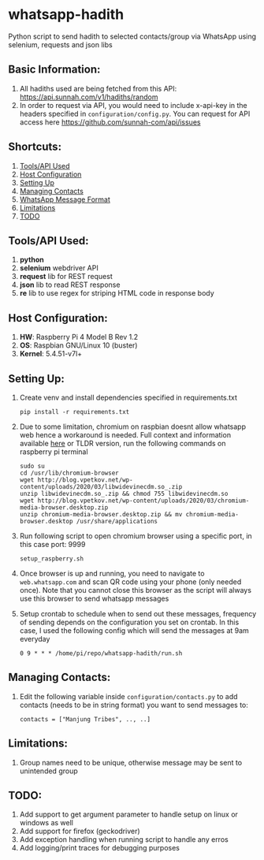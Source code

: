 # whatsapp-hadith
Python script to send hadith to selected contacts/group via WhatsApp using selenium, requests and json libs

## Basic Information:
1. All hadiths used are being fetched from this API: https://api.sunnah.com/v1/hadiths/random
2. In order to request via API, you would need to include x-api-key in the headers specified in `configuration/config.py`. You can request for API access here https://github.com/sunnah-com/api/issues

## Shortcuts:
1. [Tools/API Used](#toolsapi-used)
2. [Host Configuration](#host-configuration)
3. [Setting Up](#setting-up)
4. [Managing Contacts](#managing-contacts)
5. [WhatsApp Message Format](#whatsapp-message-format)
6. [Limitations](#limitations)
7. [TODO](#todo)

## Tools/API Used:
1. **python**
2. **selenium** webdriver API
3. **request** lib for REST request
4. **json** lib to read REST response
5. **re** lib to use regex for striping HTML code in response body

## Host Configuration:
1. **HW**: Raspberry Pi 4 Model B Rev 1.2
2. **OS**: Raspbian GNU/Linux 10 (buster)
3. **Kernel**: 5.4.51-v7l+

## Setting Up:
1. Create venv and install dependencies specified in requirements.txt
   ```
   pip install -r requirements.txt
   ```
2. Due to some limitation, chromium on raspbian doesnt allow whatsapp web hence a workaround is needed. Full context and information available [here](https://blog.vpetkov.net/2019/07/12/netflix-and-spotify-on-a-raspberry-pi-4-with-latest-default-chromium/)
   or TLDR version, run the following commands on raspberry pi terminal
   ```
   sudo su
   cd /usr/lib/chromium-browser
   wget http://blog.vpetkov.net/wp-content/uploads/2020/03/libwidevinecdm.so_.zip
   unzip libwidevinecdm.so_.zip && chmod 755 libwidevinecdm.so
   wget http://blog.vpetkov.net/wp-content/uploads/2020/03/chromium-media-browser.desktop.zip
   unzip chromium-media-browser.desktop.zip && mv chromium-media-browser.desktop /usr/share/applications
   ```
3. Run following script to open chromium browser using a specific port, in this case port: 9999
   ```
   setup_raspberry.sh
   ```
4. Once browser is up and running, you need to navigate to `web.whatsapp.com` and scan QR code using your phone (only needed once). Note that you cannot close this browser as the script will always use this browser to send whatsapp messages

5. Setup crontab to schedule when to send out these messages, frequency of sending depends on the configuration you set on crontab. In this case, I used the following config which will send the messages at 9am everyday
   ```
   0 9 * * * /home/pi/repo/whatsapp-hadith/run.sh
   ```
 
## Managing Contacts:
1. Edit the following variable inside `configuration/contacts.py` to add contacts (needs to be in string format) you want to send messages to:
   ```
   contacts = ["Manjung Tribes", .., ..]
   ```
 
## Limitations:
1. Group names need to be unique, otherwise message may be sent to unintended group

## TODO: 
1. Add support to get argument parameter to handle setup on linux or windows as well
2. Add support for firefox (geckodriver)
3. Add exception handling when running script to handle any erros
4. Add logging/print traces for debugging purposes
